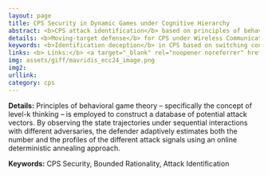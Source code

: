 ```yaml
---
layout: page
title: CPS Security in Dynamic Games under Cognitive Hierarchy
abstract: <b>CPS attack identification</b> based on principles of behavioral game theory and online deterministic annealing.
details: <b>Moving-target defense</b> for CPS under Wireless Communication through relaxed control.
keywords: <b>Identification deception</b> in CPS based on switching control.
links: <b> Links:</b> <a target="_blank" rel="noopener noreferrer" href="https://www.sciencedirect.com/science/article/pii/S2405896323012314?via%3Dihub">(IFAC23)</a> (ECC24) (CDC24)
img: assets/giff/mavridis_ecc24_image.png
img2: 
urllink: 
category: cps
---
```


<b> Details:</b> Principles of behavioral game theory – specifically the concept of level-k thinking – is employed to construct a database of potential attack vectors. By observing the state trajectories under sequential interactions with different adversaries, the defender adaptively estimates both the number and the profiles of the different attack signals using an online deterministic annealing approach.

<b> Keywords:</b> CPS Security, Bounded Rationality, Attack Identification